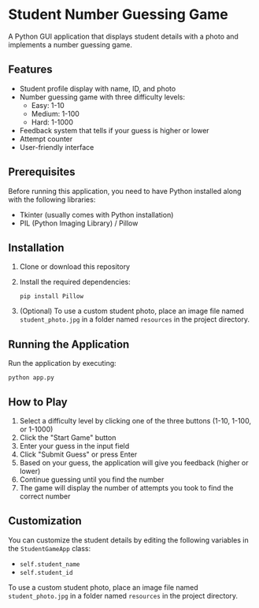 # Student Number Guessing Game

A Python GUI application that displays student details with a photo and implements a number guessing game.

## Features

- Student profile display with name, ID, and photo
- Number guessing game with three difficulty levels:
  - Easy: 1-10
  - Medium: 1-100
  - Hard: 1-1000
- Feedback system that tells if your guess is higher or lower
- Attempt counter
- User-friendly interface

## Prerequisites

Before running this application, you need to have Python installed along with the following libraries:

- Tkinter (usually comes with Python installation)
- PIL (Python Imaging Library) / Pillow

## Installation

1. Clone or download this repository

2. Install the required dependencies:
   ```
   pip install Pillow
   ```

3. (Optional) To use a custom student photo, place an image file named `student_photo.jpg` in a folder named `resources` in the project directory.

## Running the Application

Run the application by executing:

```
python app.py
```

## How to Play

1. Select a difficulty level by clicking one of the three buttons (1-10, 1-100, or 1-1000)
2. Click the "Start Game" button
3. Enter your guess in the input field
4. Click "Submit Guess" or press Enter
5. Based on your guess, the application will give you feedback (higher or lower)
6. Continue guessing until you find the number
7. The game will display the number of attempts you took to find the correct number

## Customization

You can customize the student details by editing the following variables in the `StudentGameApp` class:

- `self.student_name`
- `self.student_id`

To use a custom student photo, place an image file named `student_photo.jpg` in a folder named `resources` in the project directory.
